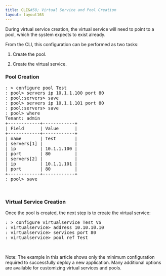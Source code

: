 ```yaml
---
title: CLI&#58; Virtual Service and Pool Creation
layout: layout163
---
```

During virtual service creation, the virtual service will need to point to a pool, which the system expects to exist already.

From the CLI, this configuration can be performed as two tasks:
<ol> 
 <li> <p>Create the pool.</p> </li> 
 <li> <p>Create the virtual service.</p> </li> 
</ol> 

### Pool Creation

<pre>: &gt; configure pool Test
: pool&gt; servers ip 10.1.1.100 port 80
: pool:servers&gt; save
: pool&gt; servers ip 10.1.1.101 port 80
: pool:servers&gt; save
: pool&gt; where
Tenant: admin
+------------+------------+
| Field      | Value      |
+------------+------------+
| name       | Test       |
| servers[1] |            |
| ip         | 10.1.1.100 |
| port       | 80         |
| servers[2] |            |
| ip         | 10.1.1.101 |
| port       | 80         |
+------------+------------+
: pool&gt; save</pre> 

 

### Virtual Service Creation

Once the pool is created, the next step is to create the virtual service:

<pre>: &gt; configure virtualservice Test_VS
: virtualservice&gt; address 10.10.10.10
: virtualservice&gt; services port 80
: virtualservice&gt; pool_ref Test</pre> 

     

Note: The example in this article shows only the minimum configuration required to successfully deploy a new application. Many additional options are available for customizing virtual services and pools.
